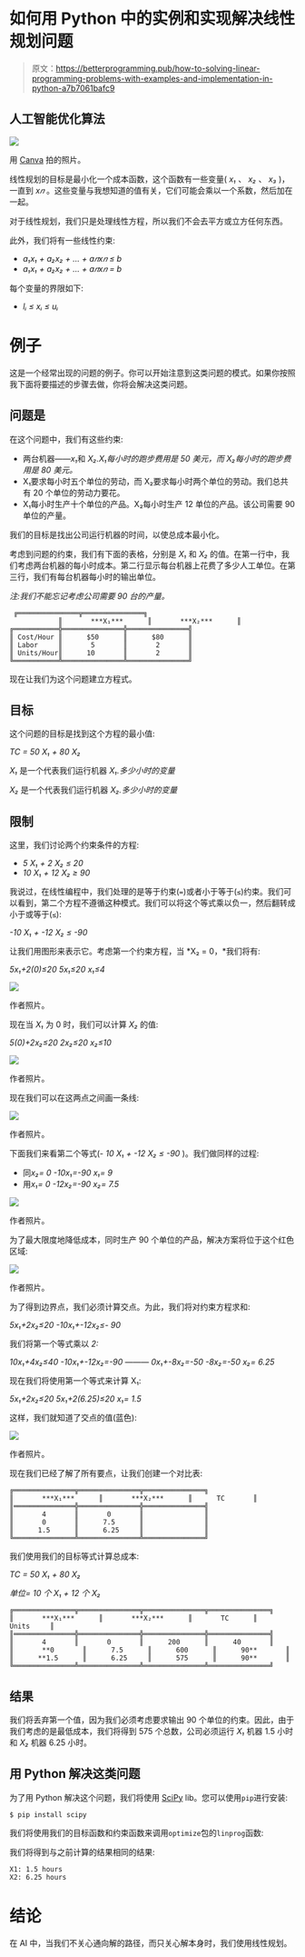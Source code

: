# 如何用 Python 中的实例和实现解决线性规划问题

> 原文：<https://betterprogramming.pub/how-to-solving-linear-programming-problems-with-examples-and-implementation-in-python-a7b7061bafc9>

## 人工智能优化算法

![](img/f746647951235f022101b16a9d172764.png)

用 [Canva](https://www.canva.com/) 拍的照片。

线性规划的目标是最小化一个成本函数，这个函数有一些变量( *x₁* 、 *x₂* 、 *x₃* )，一直到 *x𝑛* 。这些变量与我想知道的值有关，它们可能会乘以一个系数，然后加在一起。

对于线性规划，我们只是处理线性方程，所以我们不会去平方或立方任何东西。

此外，我们将有一些线性约束:

*   *a₁x₁ + a₂x₂ + … + a𝑛x𝑛 ≤ b*
*   *a₁x₁ + a₂x₂ + … + a𝑛x𝑛 = b*

每个变量的界限如下:

*   *lᵢ ≤ xᵢ ≤ uᵢ*

# 例子

这是一个经常出现的问题的例子。你可以开始注意到这类问题的模式。如果你按照我下面将要描述的步骤去做，你将会解决这类问题。

## 问题是

在这个问题中，我们有这些约束:

*   两台机器——*x₁*和 *X₂.X₁每小时的跑步费用是 50 美元，而 X₂每小时的跑步费用是 80 美元。*
*   X₁要求每小时五个单位的劳动，而 X₂要求每小时两个单位的劳动。我们总共有 20 个单位的劳动力要花。
*   X₁每小时生产十个单位的产品。X₂每小时生产 12 单位的产品。该公司需要 90 单位的产量。

我们的目标是找出公司运行机器的时间，以使总成本最小化。

考虑到问题的约束，我们有下面的表格，分别是 *X₁* 和 *X₂* 的值。在第一行中，我们考虑两台机器的每小时成本。第二行显示每台机器上花费了多少人工单位。在第三行，我们有每台机器每小时的输出单位。

*注:我们不能忘记考虑公司需要 90 台的产量。*

```
 ╔═══════════════╦═══════════════╗
            ║       ***X₁***      ║       ***X₂***      ║
╔═══════════╬═══════════════╬═══════════════╣
║ Cost/Hour ║      $50      ║      $80      ║
║ Labor     ║       5       ║       2       ║
║ Units/Hour║      10       ║       2       ║
╚═══════════╩═══════════════╩═══════════════╝
```

现在让我们为这个问题建立方程式。

## 目标

这个问题的目标是找到这个方程的最小值:

*TC = 50 X₁ + 80 X₂*

*X₁* 是一个代表我们运行机器 *X₁.多少小时的变量*

*X₂* 是一个代表我们运行机器 *X₂.多少小时的变量*

## 限制

这里，我们讨论两个约束条件的方程:

*   *5 X₁ + 2 X₂ ≤ 20*
*   *10 X₁ + 12 X₂ ≥ 90*

我说过，在线性编程中，我们处理的是等于约束(`=`)或者小于等于(`≤`)约束。我们可以看到，第二个方程不遵循这种模式。我们可以将这个等式乘以负一，然后翻转成小于或等于(`≤`):

*-10 X₁ + -12 X₂ ≤ -90*

让我们用图形来表示它。考虑第一个约束方程，当 *X₂ = 0，*我们将有:

*5x₁+2(0)≤20
5x₁≤20
x₁≤4*

![](img/721dd4496a8698e90e4a2d954412692b.png)

作者照片。

现在当 *X₁* 为 0 时，我们可以计算 *X₂* 的值:

*5(0)+2x₂≤20
2x₂≤20
x₂≤10*

![](img/2d0928ba9f1f845c7d13ff7ba2240e88.png)

作者照片。

现在我们可以在这两点之间画一条线:

![](img/d0ecdb7d0f91d1c10b415da15b74e07e.png)

作者照片。

下面我们来看第二个等式(- *10 X₁ + -12 X₂ ≤ -90* )。我们做同样的过程:

*   同*x₂= 0
    -10x₁=-90
    x₁= 9*
*   用*x₁= 0
    -12x₂=-90
    x₂= 7.5*

![](img/6990af8cdf13e2615b6d0746672dcb19.png)

作者照片。

为了最大限度地降低成本，同时生产 90 个单位的产品，解决方案将位于这个红色区域:

![](img/d1d067a68d12cf3e9707870ab922b614.png)

作者照片。

为了得到边界点，我们必须计算交点。为此，我们将对约束方程求和:

*5x₁+2x₂≤20
-10x₁+-12x₂≤- 90*

我们将第一个等式乘以 *2:*

*10x₁+4x₂≤40
-10x₁+-12x₂=-90
———
0x₁+-8x₂=-50
-8x₂=-50
x₂= 6.25*

现在我们将使用第一个等式来计算 X₁:

*5x₁+2x₂≤20
5x₁+2(6.25)≤20
x₁= 1.5*

这样，我们就知道了交点的值(蓝色):

![](img/f7082f1880ce02c2e2329cf5d8f14695.png)

作者照片。

现在我们已经了解了所有要点，让我们创建一个对比表:

```
╔═══════════════╦═══════════════╦═══════════════╗
║       ***X₁***      ║       ***X₂***      ║      TC       ║
║═══════════════╬═══════════════╬═══════════════╣
║       4       ║       0       ║               ║   
║       0       ║      7.5      ║               ║
║      1.5      ║      6.25     ║               ║
╚═══════════════╩═══════════════╩═══════════════╝
```

我们使用我们的目标等式计算总成本:

*TC = 50 X₁ + 80 X₂*

*单位= 10 个 X₁ + 12 个 X₂*

```
╔═══════════════╦═══════════════╦═══════════════╦═══════════════╗
║       ***X₁***      ║       ***X₂***      ║       TC      ║     Units     ║
║═══════════════╬═══════════════╬═══════════════╬═══════════════╣
║       4       ║       0       ║      200      ║      40       ║
║       **0       ║      7.5      ║      600      ║      90**       ║
║      **1.5      ║      6.25     ║      575      ║      90**       ║
╚═══════════════╩═══════════════╩═══════════════╩═══════════════╝
```

## 结果

我们将丢弃第一个值，因为我们必须考虑要求输出 90 个单位的约束。因此，由于我们考虑的是最低成本，我们将得到 575 个总数，公司必须运行 *X₁* 机器 1.5 小时和 *X₂* 机器 6.25 小时。

## 用 Python 解决这类问题

为了用 Python 解决这个问题，我们将使用 [SciPy](https://docs.scipy.org/) lib。您可以使用`pip`进行安装:

```
$ pip install scipy
```

我们将使用我们的目标函数和约束函数来调用`optimize`包的`linprog`函数:

我们将得到与之前计算的结果相同的结果:

```
X1: 1.5 hours
X2: 6.25 hours
```

# 结论

在 AI 中，当我们不关心通向解的路径，而只关心解本身时，我们使用线性规划。
